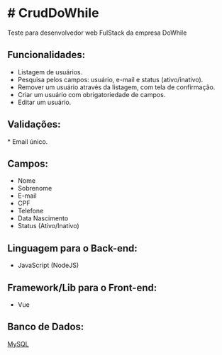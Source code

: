 <h1># CrudDoWhile</h1>
Teste para desenvolvedor web FulStack da empresa DoWhile


<h2>Funcionalidades:</h2>

* Listagem de usuários.
* Pesquisa pelos campos: usuário, e-mail e status (ativo/inativo).
* Remover um usuário através da listagem, com tela de confirmação.
* Criar um usuário com obrigatoriedade de campos.
* Editar um usuário.

<h2>Validações:</h2>
* Email único.

<h2>Campos:</h2>

* Nome
* Sobrenome
* E-mail
* CPF
* Telefone
* Data Nascimento
* Status (Ativo/Inativo)

<h2>Linguagem para o Back-end:</h2>

* JavaScript (NodeJS)

<h2>Framework/Lib para o Front-end:</h2>

* Vue

<h2>Banco de Dados:</h2>

 [MySQL](https://dev.mysql.com/downloads/mysql/)


